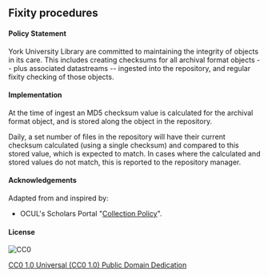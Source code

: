 ## Fixity procedures

#### Policy Statement

York University Library are committed to maintaining the integrity of objects in its care. This includes creating checksums for all archival format objects -- plus associated datastreams -- ingested into the repository, and regular fixity checking of those objects.

#### Implementation

At the time of ingest an MD5 checksum value is calculated for the archival format object, and is stored along the object in the repository.

Daily, a set number of  files in the repository will have their current checksum calculated (using a single checksum) and compared to this stored value, which is expected to match. In cases where the calculated and stored values do not match, this is reported to the repository manager.

#### Acknowledgements

Adapted from and inspired by:

* OCUL's Scholars Portal "[Collection Policy](https://spotdocs.scholarsportal.info/display/OAIS/Collection+Policy)".

#### License

![CC0](http://i.creativecommons.org/p/zero/1.0/88x31.png "CC0")

[CC0 1.0 Universal (CC0 1.0) Public Domain Dedication](http://creativecommons.org/publicdomain/zero/1.0/)
